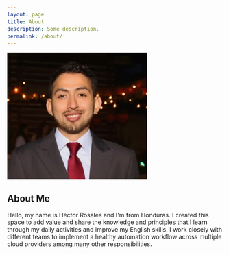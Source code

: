 ```yaml
---
layout: page
title: About
description: Some description.
permalink: /about/
---
```


<img itemprop="image" class="img-rounded" src="/assets/img/uploads/profile.png" alt="Hndoss">

## About Me
Hello, my name is Héctor Rosales and I'm from Honduras. I created this space to add value and share the knowledge and principles that I learn through my daily activities and improve my English skills. I work closely with different teams to implement a healthy automation workflow across multiple cloud providers among many other responsibilities.
